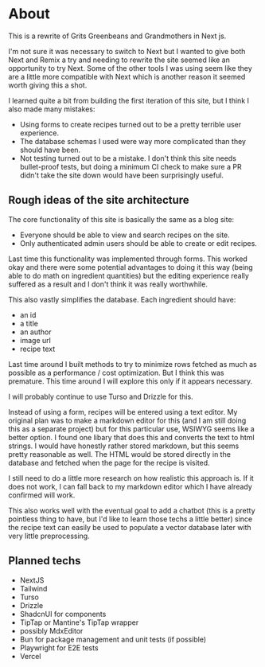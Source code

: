 # About

This is a rewrite of Grits Greenbeans and Grandmothers in Next js.

I'm not sure it was necessary to switch to Next but I wanted to give both Next and Remix a try and needing to rewrite the site seemed like an opportunity to try Next. Some of the other tools I was using seem like they are a little more compatible with Next which is another reason it seemed worth giving this a shot.

I learned quite a bit from building the first iteration of this site, but I think I also made many mistakes:

- Using forms to create recipes turned out to be a pretty terrible user experience.
- The database schemas I used were way more complicated than they should have been.
- Not testing turned out to be a mistake. I don't think this site needs bullet-proof tests, but doing a minimum CI check to make sure a PR didn't take the site down would have been surprisingly useful.

## Rough ideas of the site architecture

The core functionality of this site is basically the same as a blog site:

- Everyone should be able to view and search recipes on the site.
- Only authenticated admin users should be able to create or edit recipes.

Last time this functionality was implemented through forms. This worked okay and there were some potential advantages to doing it this way (being able to do math on ingredient quantities) but the editing experience really suffered as a result and I don't think it was really worthwhile.

This also vastly simplifies the database. Each ingredient should have:

- an id
- a title
- an author
- image url
- recipe text

Last time around I built methods to try to minimize rows fetched as much as possible as a performance / cost optimization. But I think this was premature. This time around I will explore this only if it appears necessary.

I will probably continue to use Turso and Drizzle for this.

Instead of using a form, recipes will be entered using a text editor. My original plan was to make a markdown editor for this (and I am still doing this as a separate project) but for this particular use, WSIWYG seems like a better option. I found one libary that does this and converts the text to html strings. I would have honestly rather stored markdown, but this seems pretty reasonable as well. The HTML would be stored directly in the database and fetched when the page for the recipe is visited.

I still need to do a little more research on how realistic this approach is. If it does not work, I can fall back to my markdown editor which I have already confirmed will work.

This also works well with the eventual goal to add a chatbot (this is a pretty pointless thing to have, but I'd like to learn those techs a little better) since the recipe text can easily be used to populate a vector database later with very little preprocessing.

## Planned techs

- NextJS
- Tailwind
- Turso
- Drizzle
- ShadcnUI for components
- TipTap or Mantine's TipTap wrapper
- possibly MdxEditor
- Bun for package management and unit tests (if possible)
- Playwright for E2E tests
- Vercel
